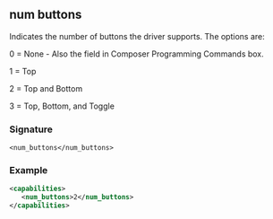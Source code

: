 ## num buttons

Indicates the number of buttons the driver supports. The options are:

0 = None - Also the field in Composer Programming Commands box.

1 = Top

2 = Top and Bottom

3 = Top, Bottom, and Toggle


### Signature

`<num_buttons</num_buttons>`


### Example

```xml
<capabilities>
   <num_buttons>2</num_buttons>
</capabilities>
```
